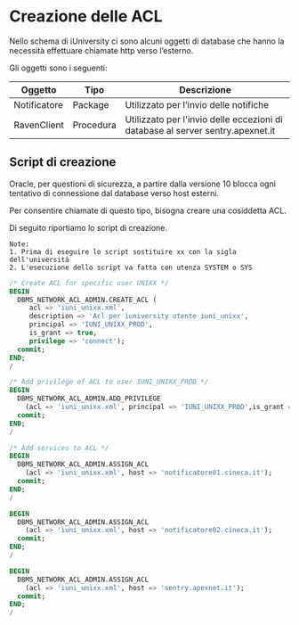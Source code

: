 # Creazione delle ACL

Nello schema di iUniversity ci sono alcuni oggetti di database che hanno la necessità effettuare chiamate http verso l’esterno.

Gli oggetti sono i seguenti:

|Oggetto | Tipo |Descrizione|
|--------|------|------|
| Notificatore |Package |Utilizzato per l’invio delle notifiche|
| RavenClient | Procedura |Utilizzato per l'invio delle eccezioni di database al server sentry.apexnet.it |


Script di creazione
---
Oracle, per questioni di sicurezza, a partire dalla versione 10 blocca ogni tentativo di connessione dal database verso host esterni.

Per consentire chiamate di questo tipo, bisogna creare una cosiddetta ACL.

Di seguito riportiamo lo script di creazione.

    Note:
    1. Prima di eseguire lo script sostituire xx con la sigla dell'università
    2. L'esecuzione dello script va fatta con utenza SYSTEM o SYS

```sql
/* Create ACL for specific user UNIXX */
BEGIN
  DBMS_NETWORK_ACL_ADMIN.CREATE_ACL (
     acl => 'iuni_unixx.xml',
     description => 'Acl per iuniversity utente iuni_unixx',
     principal => 'IUNI_UNIXX_PROD',
     is_grant => true,
     privilege => 'connect');
  commit;
END;
/

/* Add privilege of ACL to user IUNI_UNIXX_PROD */
BEGIN
  DBMS_NETWORK_ACL_ADMIN.ADD_PRIVILEGE
    (acl => 'iuni_unixx.xml', principal => 'IUNI_UNIXX_PROD',is_grant => true, privilege => 'resolve');
  commit;
END;
/

/* Add services to ACL */
BEGIN
  DBMS_NETWORK_ACL_ADMIN.ASSIGN_ACL
    (acl => 'iuni_unixx.xml', host => 'notificatore01.cineca.it');
  commit;
END;
/

BEGIN
  DBMS_NETWORK_ACL_ADMIN.ASSIGN_ACL
    (acl => 'iuni_unixx.xml', host => 'notificatore02.cineca.it');
  commit;
END;
/

BEGIN
  DBMS_NETWORK_ACL_ADMIN.ASSIGN_ACL
    (acl => 'iuni_unixx.xml', host => 'sentry.apexnet.it');
  commit;
END;
/

```
